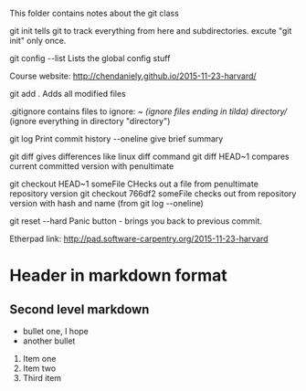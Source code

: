 This folder contains notes about the git class

git init tells git to track everything from here and subdirectories.
excute "git init" only once.

git config --list
Lists the global config stuff

Course website: http://chendaniely.github.io/2015-11-23-harvard/

git add .
Adds all modified files

.gitignore contains files to ignore:
*~ (ignore files ending in tilda)
directory/* (ignore everything in directory "directory")

git log
Print commit history --oneline give brief summary

git diff
gives differences like linux diff command
git diff HEAD~1 compares current committed version with penultimate

git checkout HEAD~1 someFile
CHecks out a file from penultimate repository version
git checkout 766df2 someFile
checks out from repository version with hash and name (from git log --oneline)

git reset --hard
Panic button - brings you back to previous commit.

Etherpad link: http://pad.software-carpentry.org/2015-11-23-harvard

# Header in markdown format
## Second level markdown

- bullet one, I hope
- another bullet

1. Item one
2. Item two
3. Third item
